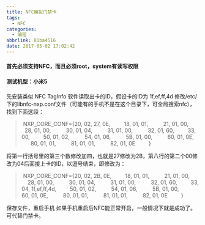 ```yaml
---
title: NFC模拟门禁卡
tags:
  - NFC
categories:
  - 编程
abbrlink: 81ba4516
date: 2017-05-02 17:02:42
---
```


#### 首先必须支持NFC，而且必须root，system有读写权限

#### 测试机型：小米5

先安装类似 NFC TagInfo 软件读取出卡的ID，假设卡的ID为 1f,ef,ff,4d 修改/etc/下的libnfc-nxp.conf文件（可能有的手机不是在这个目录下，可全局搜索nfc），找到下面这段：

<!-- more -->

>  NXP\_CORE\_CONF={20, 02, 27, 0E,         18, 01, 01,          21, 01, 00,          28, 01, 00,          30, 01, 04,          31, 01, 00,          32, 01, 60,         33, 00,         50, 01, 02,          54, 01, 06,          5B, 01, 00,          60, 01, 0E,          80, 01, 01,          81, 01, 01,          82, 01, 0E         }

将第一行括号里的第三个数修改加四，也就是27修改为2B，第八行的第二个00修改为04后面接上卡的ID，以逗号结束，即修改为：

>  NXP\_CORE\_CONF={20, 02, 2B, 0E,         18, 01, 01,          21, 01, 00,          28, 01, 00,          30, 01, 04,          31, 01, 00,          32, 01, 60,         33, 04, 1f,ef,ff,4d,         50, 01, 02,          54, 01, 06,          5B, 01, 00,          60, 01, 0E,          80, 01, 01,          81, 01, 01,          82, 01, 0E         }

保存文件，重启手机 如果手机重启后NFC能正常开启，一般情况下就是成功了。可代替门禁卡。